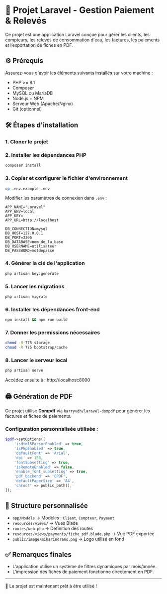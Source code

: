 # 📘 Projet Laravel - Gestion Paiement & Relevés

Ce projet est une application Laravel conçue pour gérer les clients, les compteurs, les relevés de consommation d'eau, les factures, les paiements et l’exportation de fiches en PDF.

## ⚙️ Prérequis

Assurez-vous d'avoir les éléments suivants installés sur votre machine :
- PHP >= 8.1
- Composer
- MySQL ou MariaDB
- Node.js + NPM
- Serveur Web (Apache/Nginx)
- Git (optionnel)

## 🛠️ Étapes d'installation

### 1. Cloner le projet


### 2. Installer les dépendances PHP

```bash
composer install
```

### 3. Copier et configurer le fichier d'environnement

```bash
cp .env.example .env
```

Modifier les paramètres de connexion dans `.env` :

```env
APP_NAME="Laravel"
APP_ENV=local
APP_KEY=
APP_URL=http://localhost

DB_CONNECTION=mysql
DB_HOST=127.0.0.1
DB_PORT=3306
DB_DATABASE=nom_de_la_base
DB_USERNAME=utilisateur
DB_PASSWORD=motdepasse
```

### 4. Générer la clé de l'application

```bash
php artisan key:generate
```

### 5. Lancer les migrations

```bash
php artisan migrate
```

### 6. Installer les dépendances front-end

```bash
npm install && npm run build
```

### 7. Donner les permissions nécessaires

```bash
chmod -R 775 storage
chmod -R 775 bootstrap/cache
```

### 8. Lancer le serveur local

```bash
php artisan serve
```

Accédez ensuite à : http://localhost:8000

## 🖨️ Génération de PDF

Ce projet utilise **Dompdf** via `barryvdh/laravel-dompdf` pour générer les factures et fiches de paiements.

### Configuration personnalisée utilisée :

```php
$pdf->setOptions([
    'isHtml5ParserEnabled' => true,
    'isPhpEnabled' => true,
    'defaultFont' => 'Arial',
    'dpi' => 150,
    'fontSubsetting' => true,
    'isRemoteEnabled' => false,
    'enable_font_subsetting' => true,
    'pdf_backend' => 'CPDF',
    'defaultPaperSize' => 'A4',
    'chroot' => public_path(),
]);
```

## 📁 Structure personnalisée

- `app/Models` → Modèles : `Client`, `Compteur`, `Payment`
- `resources/views/` → Vues Blade
- `routes/web.php` → Définition des routes
- `resources/views/payments/fiche_pdf.blade.php` → Vue PDF exportée
- `public/image/miharindrano.png` → Logo utilisé en fond

## ✅ Remarques finales

- L'application utilise un système de filtres dynamiques par mois/année.
- L’impression des fiches de paiement fonctionne directement en PDF.

---

🎉 Le projet est maintenant prêt à être utilisé !